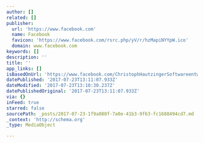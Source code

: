 ```yaml
---
author: []
related: []
publisher:
  url: 'https://www.facebook.com'
  name: Facebook
  favicon: 'https://www.facebook.com/rsrc.php/yV/r/hzMapiNYYpW.ico'
  domain: www.facebook.com
keywords: []
description: ''
title: ''
app_links: []
isBasedOnUrl: 'https://www.facebook.com/ChristophHautzingerSoftwareentwicklung'
datePublished: '2017-07-23T13:11:07.933Z'
dateModified: '2017-07-23T13:10:30.237Z'
datePublishedOriginal: '2017-07-23T13:11:07.933Z'
via: {}
inFeed: true
starred: false
sourcePath: _posts/2017-07-23-1f9a080f-7a0e-41b3-9f63-fc1688494cd7.md
_context: 'http://schema.org'
_type: MediaObject

---
```

